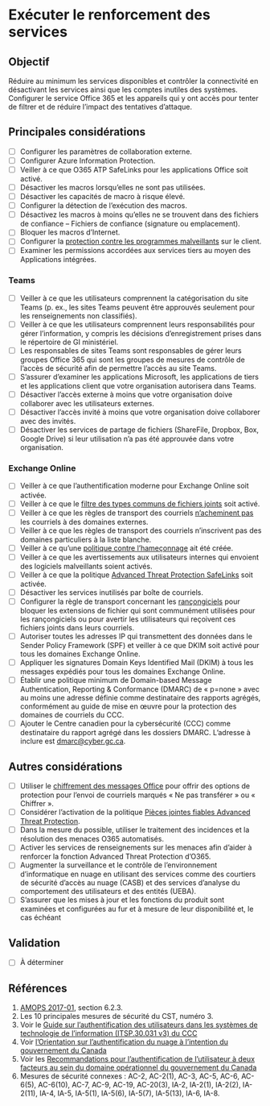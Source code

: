 # Exécuter le renforcement des services

## Objectif

Réduire au minimum les services disponibles et contrôler la connectivité en désactivant les services ainsi que les comptes inutiles des systèmes. Configurer le service Office 365 et les appareils qui y ont accès pour tenter de filtrer et de réduire l’impact des tentatives d’attaque.

## Principales considérations

* [ ] Configurer les paramètres de collaboration externe.
* [ ] Configurer Azure Information Protection.
* [ ] Veiller à ce que O365 ATP SafeLinks pour les applications Office soit activé.
* [ ] Désactiver les macros lorsqu’elles ne sont pas utilisées.
* [ ] Désactiver les capacités de macro à risque élevé.
* [ ] Configurer la détection de l’exécution des macros.
* [ ] Désactivez les macros à moins qu’elles ne se trouvent dans des fichiers de confiance – Fichiers de confiance (signature ou emplacement).
* [ ] Bloquer les macros d’Internet.
* [ ] Configurer la [protection contre les programmes malveillants](https://docs.microsoft.com/fr-ca/microsoft-365/security/office-365-security/anti-malware-protection?view=o365-worldwide) sur le client.
* [ ] Examiner les permissions accordées aux services tiers au moyen des Applications intégrées.

### Teams

* [ ] Veiller à ce que les utilisateurs comprennent la catégorisation du site Teams (p. ex., les sites Teams peuvent être approuvés seulement pour les renseignements non classifiés).
* [ ] Veiller à ce que les utilisateurs comprennent leurs responsabilités pour gérer l’information, y compris les décisions d’enregistrement prises dans le répertoire de GI ministériel.
* [ ] Les responsables de sites Teams sont responsables de gérer leurs groupes Office 365 qui sont les groupes de mesures de contrôle de l’accès de sécurité afin de permettre l’accès au site Teams.
* [ ] S’assurer d’examiner les applications Microsoft, les applications de tiers et les applications client que votre organisation autorisera dans Teams.
* [ ] Désactiver l’accès externe à moins que votre organisation doive collaborer avec les utilisateurs externes.
* [ ] Désactiver l’accès invité à moins que votre organisation doive collaborer avec des invités.
* [ ] Désactiver les services de partage de fichiers (ShareFile, Dropbox, Box, Google Drive) si leur utilisation n’a pas été approuvée dans votre organisation.

### Exchange Online

* [ ] Veiller à ce que l’authentification moderne pour Exchange Online soit activée.
* [ ] Veiller à ce que le [filtre des types communs de fichiers joints](https://docs.microsoft.com/fr-ca/exchange/security-and-compliance/mail-flow-rules/common-attachment-blocking-scenarios) soit activé.
* [ ] Veiller à ce que les règles de transport des courriels [n’acheminent pas](https://docs.microsoft.com/fr-ca/microsoft-365/admin/security-and-compliance/secure-your-business-data?view=o365-worldwide#forwarding) les courriels à des domaines externes.
* [ ] Veiller à ce que les règles de transport des courriels n’inscrivent pas des domaines particuliers à la liste blanche.
* [ ] Veiller à ce qu’une [politique contre l’hameçonnage](https://docs.microsoft.com/fr-ca/microsoft-365/admin/security-and-compliance/secure-your-business-data?view=o365-worldwide#8-protect-your-email-from-phishing-attacks) ait été créée.
* [ ] Veiller à ce que les avertissements aux utilisateurs internes qui envoient des logiciels malveillants soient activés.
* [ ] Veiller à ce que la politique [Advanced Threat Protection SafeLinks](https://docs.microsoft.com/fr-ca/microsoft-365/admin/security-and-compliance/secure-your-business-data?view=o365-worldwide#10-protect-against-phishing-attacks-with-atp-safe-links) soit activée.
* [ ] Désactiver les services inutilisés par boîte de courriels.
* [ ] Configurer la règle de transport concernant les [rançongiciels](https://docs.microsoft.com/fr-ca/microsoft-365/admin/security-and-compliance/secure-your-business-data?view=o365-worldwide#ransomware) pour bloquer les extensions de fichier qui sont communément utilisées pour les rançongiciels ou pour avertir les utilisateurs qui reçoivent ces fichiers joints dans leurs courriels.
* [ ] Autoriser toutes les adresses IP qui transmettent des données dans le Sender Policy Framework (SPF) et veiller à ce que DKIM soit activé pour tous les domaines Exchange Online.
* [ ] Appliquer les signatures Domain Keys Identified Mail (DKIM) à tous les messages expédiés pour tous les domaines Exchange Online.
* [ ] Établir une politique minimum de Domain-based Message Authentication, Reporting & Conformance (DMARC) de « p=none » avec au moins une adresse définie comme destinataire des rapports agrégés, conformément au guide de mise en œuvre pour la protection des domaines de courriels du CCC.
* [ ] Ajouter le Centre canadien pour la cybersécurité (CCC) comme destinataire du rapport agrégé dans les dossiers DMARC. L’adresse à inclure est [dmarc@cyber.gc.ca](mailto:dmarc@cyber.gc.ca).

## Autres considérations

* [ ] Utiliser le [chiffrement des messages Office](https://docs.microsoft.com/fr-ca/microsoft-365/admin/security-and-compliance/secure-your-business-data?view=o365-worldwide#7-use-office-message-encryption) pour offrir des options de protection pour l’envoi de courriels marqués « Ne pas transférer » ou « Chiffrer ».
* [ ] Considérer l’activation de la politique [Pièces jointes fiables Advanced Threat Protection](https://docs.microsoft.com/fr-ca/microsoft-365/admin/security-and-compliance/secure-your-business-data?view=o365-worldwide#9-protect-against-malicious-attachments-and-files-with-atp-safe-attachments).
* [ ] Dans la mesure du possible, utiliser le traitement des incidences et la résolution des menaces O365 automatisés.
* [ ] Activer les services de renseignements sur les menaces afin d’aider à renforcer la fonction Advanced Threat Protection d’O365.
* [ ] Augmenter la surveillance et le contrôle de l’environnement d’informatique en nuage en utilisant des services comme des courtiers de sécurité d’accès au nuage (CASB) et des services d’analyse du comportement des utilisateurs et des entités (UEBA).
* [ ] S’assurer que les mises à jour et les fonctions du produit sont examinées et configurées au fur et à mesure de leur disponibilité et, le cas échéant

## Validation

* [ ] À déterminer

## Références

1. [AMOPS 2017-01](https://www.canada.ca/en/treasury-board-secretariat/services/access-information-privacy/security-identity-management/direction-secure-use-commercial-cloud-services-spin.html), section 6.2.3.
2. Les 10 principales mesures de sécurité du CST, numéro 3.
3. Voir le [Guide sur l’authentification des utilisateurs dans les systèmes de technologie de l’information (ITSP.30.031 v3) du CCC](https://cyber.gc.ca/fr/orientation/guide-sur-lauthentification-des-utilisateurs-dans-les-systemes-de-technologie-de)
4. Voir [l’Orientation sur l’authentification du nuage à l’intention du gouvernement du Canada](https://intranet.canada.ca/wg-tg/cagc-angc-fra.asp)
5. Voir les [Recommandations pour l’authentification de l’utilisateur à deux facteurs au sein du domaine opérationnel du gouvernement du Canada](https://intranet.canada.ca/wg-tg/rtua-rafu-fra.asp)
6. Mesures de sécurité connexes : AC-2, AC-2(1), AC-3, AC-5, AC-6, AC-6(5), AC-6(10), AC-7, AC-9, AC-19, AC-20(3), IA-2, IA-2(1), IA-2(2), IA-2(11), IA-4, IA-5, IA-5(1), IA-5(6), IA-5(7), IA-5(13), IA-6, IA-8.
